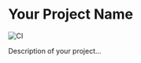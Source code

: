 # Your Project Name

![CI](https://github.com/gnmeyer/5.5.5/actions/workflows/simple-workflow.yml/badge.svg)


Description of your project...
